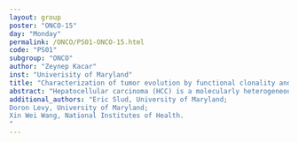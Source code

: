 ```yaml
---
layout: group
poster: "ONCO-15"
day: "Monday"
permalink: /ONCO/PS01-ONCO-15.html
code: "PS01"
subgroup: "ONCO"
author: "Zeynep Kacar"
inst: "Univerisity of Maryland"
title: "Characterization of tumor evolution by functional clonality and phylogenetics in hepatocellular carcinoma"
abstract: "Hepatocellular carcinoma (HCC) is a molecularly heterogeneous solid malignancy, and its fitness may be shaped by how its tumor cells evolve. However, ability to monitor tumor cell evolution is hampered by the presence of numerous passenger mutations that do not provide any biological consequences. Here, we developed a strategy to determine the tumor clonality of three independent HCC cohorts from 524 patients with diverse etiologies and race/ethnicity by utilizing somatic mutations in cancer driver genes. We identified two main types of tumor evolution, i.e., linear, and non-linear models where non-linear type could be further divide into shallow branching and deep branching. We found that linear evolving HCC is less aggressive than other types. GTF2IRD2B mutations were enriched in HCC with linear evolution while TP53 mutations were the most frequent genetic alterations in HCC with shallow branching and deep branching models. In addition, myeloid cells were more frequently associated with HCC`s non-linear evolution while lymphoid cells were more frequently associated with HCC`s linear evolution. These results suggest that tumor cells and their microenvironment shape the tumor evolution process."
additional_authors: "Eric Slud, University of Maryland; 
Doron Levy, University of Maryland;
Xin Wei Wang, National Institutes of Health.
"
---
```

